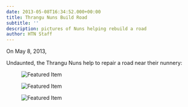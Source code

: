 ```yaml
---
date: 2013-05-08T16:34:52.000+00:00
title: Thrangu Nuns Build Road
subtitle: ''
description: pictures of Nuns helping rebuild a road
author: HTN Staff
---
```


On May 8, 2013,

Undaunted, the Thrangu Nuns help to repair a road near their nunnery:

<div class="thrangu-gallery">
<figure>
<img src="/media/nuns-at-thrangu-carry-rocks-for-community-road.jpeg" alt="Featured Item">
</figure>
<figure>
<img src="/media/nuns-at-thrangu-carry-rocks-for-community-road-3.jpeg" alt="Featured Item">
</figure>
<figure>
<img src="/media/nuns-at-thrangu-carry-rocks-for-community-road-2.jpeg" alt="Featured Item">
</figure>
</div>
